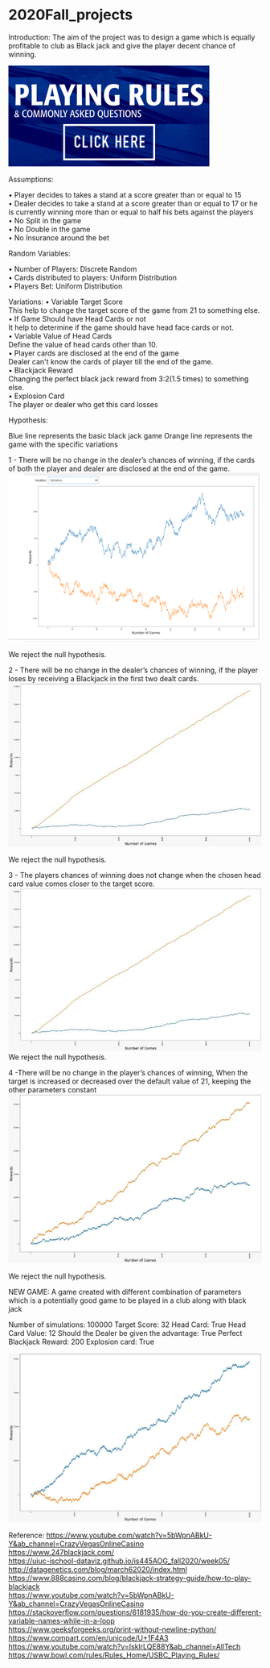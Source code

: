 # 2020Fall_projects
Introduction:
The aim of the project was to design a game which is equally profitable to club as Black jack and give the player decent chance of winning.

[![Blackjack Rules](https://github.com/ishitamehta2604/Monte-Carlo-Simulation/blob/main/Images%20of%20Graphs/Rules.jpg)]( https://www.youtube.com/watch?v=5bWpnABkU-Y&ab_channel=CrazyVegasOnlineCasino)

Assumptions:

•	Player decides to takes a stand at a score greater than or equal to 15 <br>
•	Dealer decides to take a stand at a score greater than or equal to 17 or he is currently winning more than or equal to half his bets against the players<br>
•	No Split in the game <br>
•	No Double in the game <br>
•	No Insurance around the bet

Random Variables:

•	Number of Players: Discrete Random <br>
•	Cards distributed to players: Uniform Distribution <br>
•	Players Bet: Uniform Distribution <br>

Variations:
•	Variable Target Score <BR>
This help to change the target score of the game from 21 to something else.  <BR>
•	If Game Should have Head Cards or not  <BR>
It help to determine if the game should have head face cards or not.  <BR>
•	Variable Value of Head Cards <BR>
Define the value of head cards other than 10. <BR>
•	Player cards are disclosed at the end of the game <BR>
Dealer can't know the cards of player till the end of the game. <BR>
•	Blackjack Reward <BR>
Changing the perfect black jack reward from 3:2(1.5 times) to something else.  <BR>
•	Explosion Card <BR>
The player or dealer who get this card losses <BR>

Hypothesis:

Blue line represents the basic black jack game
Orange line represents the game with the specific variations

1 - There will be no change in the dealer’s chances of winning, if the cards of both the player and dealer are disclosed at the end of the game.<br>
![Hypothesis 1](https://github.com/ishitamehta2604/Monte-Carlo-Simulation/blob/main/Images%20of%20Graphs/Hypothesis%201.png)

We reject the null hypothesis. 


2 - There will be no change in the dealer’s chances of winning, if the player loses by receiving a Blackjack in the first two dealt cards.
![Hypothesis 2](https://github.com/ishitamehta2604/Monte-Carlo-Simulation/blob/main/Images%20of%20Graphs/Hypothesis%202.jpg)

We reject the null hypothesis. 

3 - The players chances of winning does not change when the chosen head card value comes closer to the target score.
![Hypothesis 3](https://github.com/ishitamehta2604/Monte-Carlo-Simulation/blob/main/Images%20of%20Graphs/hypothesis3.jpg)
We reject the null hypothesis.

4 -There will be no change in the player’s chances of winning, When the target is increased or decreased over the default value of 21, keeping the other parameters constant
![Hypothesis 4](https://github.com/ishitamehta2604/Monte-Carlo-Simulation/blob/main/Images%20of%20Graphs/Hypothesis%204.jpg)

We reject the null hypothesis.


NEW GAME:
A game created with different combination of parameters which is a potentially good game to be played in a club along with black jack

Number of simulations: 100000
Target Score: 32
Head Card: True
Head Card Value: 12
Should the Dealer be given the advantage: True
Perfect Blackjack Reward: 200
Explosion card: True

![NEW GAME](https://github.com/ishitamehta2604/Monte-Carlo-Simulation/blob/main/Images%20of%20Graphs/NEW%20GAME%20Variation.jpg)




Reference:
https://www.youtube.com/watch?v=5bWpnABkU-Y&ab_channel=CrazyVegasOnlineCasino <br>
https://www.247blackjack.com/ <br>
https://uiuc-ischool-dataviz.github.io/is445AOG_fall2020/week05/ <br>
http://datagenetics.com/blog/march62020/index.html <br>
https://www.888casino.com/blog/blackjack-strategy-guide/how-to-play-blackjack  <br>
https://www.youtube.com/watch?v=5bWpnABkU-Y&ab_channel=CrazyVegasOnlineCasino  <br>
https://stackoverflow.com/questions/6181935/how-do-you-create-different-variable-names-while-in-a-loop  <br>
https://www.geeksforgeeks.org/print-without-newline-python/  <br>
https://www.compart.com/en/unicode/U+1F4A3  <br>
https://www.youtube.com/watch?v=IsklrLQE88Y&ab_channel=AllTech  <br>
https://www.bowl.com/rules/Rules_Home/USBC_Playing_Rules/




    
    
